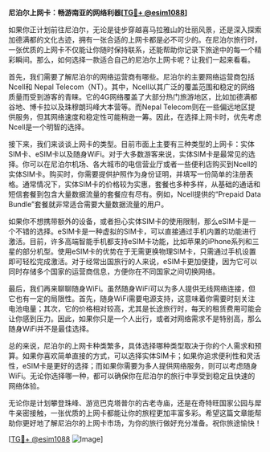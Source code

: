 **尼泊尔上网卡：畅游南亚的网络利器[[TG💪+ @esim1088](https://t.me/s/esim1088)]**

如果你正计划前往尼泊尔，无论是徒步穿越喜马拉雅山的壮丽风景，还是深入探索加德满都的文化古迹，拥有一张合适的上网卡都是必不可少的。在尼泊尔旅行时，一张优质的上网卡不仅能让你随时保持联系，还能帮助你记录下旅途中的每一个精彩瞬间。那么，如何选择一款适合自己的尼泊尔上网卡呢？让我们一起来看看。

首先，我们需要了解尼泊尔的网络运营商有哪些。尼泊尔的主要网络运营商包括Ncell和 Nepal Telecom（NT）。其中，Ncell以其广泛的覆盖范围和稳定的网络质量而受到游客的青睐。它的4G网络覆盖了大部分热门旅游地区，比如加德满都谷地、博卡拉以及珠穆朗玛峰大本营等。而Nepal Telecom则在一些偏远地区提供服务，但其网络速度和稳定性可能稍逊一筹。因此，在选择上网卡时，优先考虑Ncell是一个明智的选择。

接下来，我们来谈谈上网卡的类型。目前市面上主要有三种类型的上网卡：实体SIM卡、eSIM卡以及随身WiFi。对于大多数游客来说，实体SIM卡是最常见的选择。你可以在尼泊尔机场、各大城市的电信营业厅或者一些便利店购买到Ncell的实体SIM卡。购买时，你需要提供护照作为身份证明，并填写一份简单的注册表格。通常情况下，实体SIM卡的价格较为实惠，套餐也多种多样，从基础的通话和短信套餐到包含大量数据流量的套餐应有尽有。例如，Ncell提供的“Prepaid Data Bundle”套餐就非常适合需要大量数据流量的用户。

如果你不想携带额外的设备，或者担心实体SIM卡的使用限制，那么eSIM卡是一个不错的选择。eSIM卡是一种虚拟的SIM卡，可以直接通过手机内置的功能进行激活。目前，许多高端智能手机都支持eSIM卡功能，比如苹果的iPhone系列和三星的部分机型。使用eSIM卡的优势在于无需更换物理SIM卡，只需通过手机设置即可轻松完成激活。对于经常出国旅行的人来说，eSIM卡更加便捷，因为它可以同时存储多个国家的运营商信息，方便你在不同国家之间切换网络。

最后，我们再来聊聊随身WiFi。虽然随身WiFi可以为多人提供无线网络连接，但它也有一定的局限性。首先，随身WiFi需要电源支持，这意味着你需要时刻关注电池电量；其次，它的价格相对较高，尤其是长途旅行时，每天的租赁费用可能会让你感到压力。因此，如果你只是一个人出行，或者对网络需求不是特别高，那么随身WiFi并不是最佳选择。

总的来说，尼泊尔的上网卡种类繁多，具体选择哪种类型取决于你的个人需求和预算。如果你喜欢简单直接的方式，可以选择实体SIM卡；如果你追求便利性和灵活性，eSIM卡是更好的选择；而如果你需要为多人提供网络服务，则可以考虑随身WiFi。无论你选择哪一种，都可以确保你在尼泊尔的旅行中享受到稳定且快速的网络体验。

无论你是计划攀登珠峰、游览巴克塔普尔的古老寺庙，还是在奇特旺国家公园与犀牛亲密接触，一张优质的上网卡都能让你的旅程更加丰富多彩。希望这篇文章能帮助你更好地了解尼泊尔的上网卡市场，为你的旅行做好充分准备。祝你旅途愉快！

[[TG💪+ @esim1088](https://t.me/s/esim1088) ![Image](https://i.postimg.cc/4NQfJmqS/Snipaste-2025-05-13-00-14-12.png)]